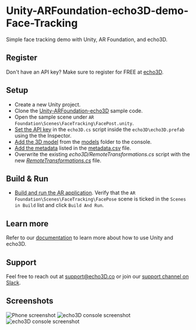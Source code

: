 # Unity-ARFoundation-echo3D-demo-Face-Tracking
Simple face tracking demo with Unity, AR Foundation, and echo3D.

## Register
Don't have an API key? Make sure to register for FREE at [echo3D](https://console.echo3D.co/#/auth/register).

## Setup
* Create a new Unity project.
* Clone the [Unity-ARFoundation-echo3D](https://github.com/echo3Dco/Unity-ARFoundation-echo3D-example) sample code.
* Open the sample scene under `AR Foundation\Scenes\FaceTracking\FacePost.unity`.
* [Set the API key](https://docs.echo3D.co/unity/using-the-sdk) in the `echo3D.cs` script inside the `echo3D\echo3D.prefab` using the the Inspector.
* [Add the 3D model](https://docs.echo3D.co/quickstart/add-a-3d-model) from the [models](https://github.com/echo3Dco/Unity-ARFoundation-echo3D-demo-Face-Tracking/tree/master/models) folder to the console.
* [Add the metadata](https://docs.echo3D.co/web-console/manage-pages/data-page/how-to-add-data#adding-metadata) listed in the [metadata.csv](https://github.com/echo3Dco/Unity-ARFoundation-echo3D-demo-Face-Tracking/blob/master/metadata.csv) file.
* Overwrite the existing _echo3D/RemoteTransformations.cs_ script with the new [_RemoteTransformations.cs_](https://github.com/echo3Dco/Unity-ARFoundation-echo3D-demo-Face-Tracking/blob/master/RemoteTransformations.cs) file.

## Build & Run
* [Build and run the AR application](https://docs.echo3D.co/unity/adding-ar-capabilities#4-build-and-run-the-ar-application). Verify that the `AR Foundation\Scenes\FaceTracking\FacePose` scene is ticked in the `Scenes in Build` list and click `Build And Run`.

## Learn more
Refer to our [documentation](https://docs.echo3D.co/unity/) to learn more about how to use Unity and echo3D.

## Support
Feel free to reach out at [support@echo3D.co](mailto:support@echo3D.co) or join our [support channel on Slack](https://go.echo3D.co/join). 

## Screenshots
![Phone screenshot](/images/Phone.gif)
![echo3D console screenshot](/images/Console%20(Card%20Front).png)
![echo3D console screenshot](/images/Console%20(Card%20Back).png)
